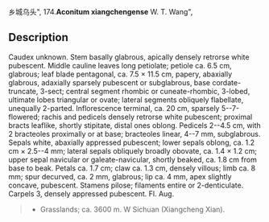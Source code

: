 乡城乌头",
174.**Aconitum xiangchengense** W. T. Wang",

## Description
Caudex unknown. Stem basally glabrous, apically densely retrorse white pubescent. Middle cauline leaves long petiolate; petiole ca. 6.5 cm, glabrous; leaf blade pentagonal, ca. 7.5 × 11.5 cm, papery, abaxially glabrous, adaxially sparsely pubescent or subglabrous, base cordate-truncate, 3-sect; central segment rhombic or cuneate-rhombic, 3-lobed, ultimate lobes triangular or ovate; lateral segments obliquely flabellate, unequally 2-parted. Inflorescence terminal, ca. 20 cm, sparsely 5--7-flowered; rachis and pedicels densely retrorse white pubescent; proximal bracts leaflike, shortly stipitate, distal ones oblong. Pedicels 2--4.5 cm, with 2 bracteoles proximally or at base; bracteoles linear, 4--7 mm, subglabrous. Sepals white, abaxially appressed pubescent; lower sepals oblong, ca. 1.2 cm × 2.5--4 mm; lateral sepals obliquely broadly obovate, ca. 1.4 × 1.2 cm; upper sepal navicular or galeate-navicular, shortly beaked, ca. 1.8 cm from base to beak. Petals ca. 1.7 cm; claw ca. 1.3 cm, densely villous; limb ca. 8 mm; spur decurved, ca. 2 mm, glabrous; lip ca. 4 mm, apex slightly concave, pubescent. Stamens pilose; filaments entire or 2-denticulate. Carpels 3, densely appressed pubescent. Fl. Aug.

> * Grasslands; ca. 3600 m. W Sichuan (Xiangcheng Xian).
